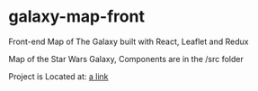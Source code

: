 # galaxy-map-front
Front-end Map of The Galaxy built with React, Leaflet and Redux

Map of the Star Wars Galaxy, Components are in the /src folder

Project is Located at: [a link](https://www.travelinhyperspace.com/)